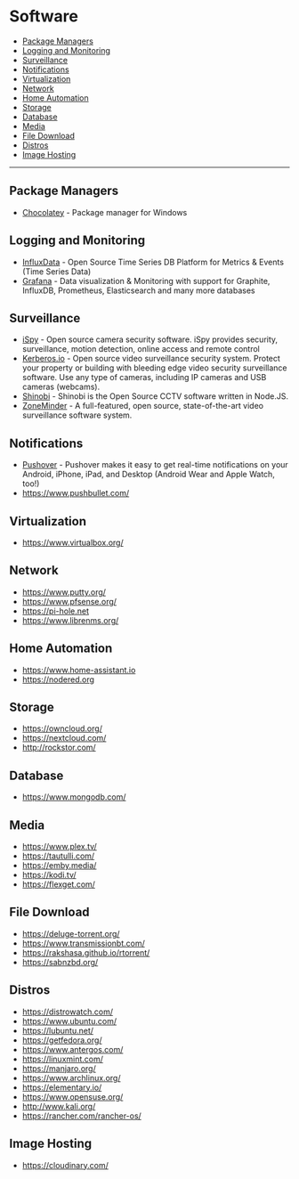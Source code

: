 # Software

 - [Package Managers](#package-managers)
 - [Logging and Monitoring](#logging-and-monitoring)
 - [Surveillance](#surveillance)
 - [Notifications](#notifications)
 - [Virtualization](#virtualization)
 - [Network](#network)
 - [Home Automation](#home-automation)
 - [Storage](#storage)
 - [Database](#database)
 - [Media](#media)
 - [File Download](#file-download)
 - [Distros](#distros)
 - [Image Hosting](#image-hosting)

---

## Package Managers
 - [Chocolatey](https://chocolatey.org/) - Package manager for Windows

## Logging and Monitoring
 - [InfluxData](https://www.influxdata.com/) - Open Source Time Series DB Platform for Metrics & Events (Time Series Data)
 - [Grafana](https://grafana.com/) - Data visualization & Monitoring with support for Graphite, InfluxDB, Prometheus, Elasticsearch and many more databases

## Surveillance
 - [iSpy](https://www.ispyconnect.com/) - Open source camera security software. iSpy provides security, surveillance, motion detection, online access and remote control
 - [Kerberos.io](https://www.kerberos.io/) - Open source video surveillance security system. Protect your property or building with bleeding edge video security surveillance software. Use any type of cameras, including IP cameras and USB cameras (webcams).
 - [Shinobi](https://shinobi.video/) - Shinobi is the Open Source CCTV software written in Node.JS. 
 - [ZoneMinder](https://zoneminder.com/) - A full-featured, open source, state-of-the-art video surveillance software system.

## Notifications
 - [Pushover](https://pushover.net/) - Pushover makes it easy to get real-time notifications on your Android, iPhone, iPad, and Desktop (Android Wear and Apple Watch, too!)
 - https://www.pushbullet.com/

## Virtualization
 - https://www.virtualbox.org/

## Network
 - https://www.putty.org/
 - https://www.pfsense.org/
 - https://pi-hole.net
 - https://www.librenms.org/

## Home Automation
 - https://www.home-assistant.io
 - https://nodered.org

## Storage
 - https://owncloud.org/
 - https://nextcloud.com/
 - http://rockstor.com/

## Database
 - https://www.mongodb.com/

## Media
 - https://www.plex.tv/
 - https://tautulli.com/
 - https://emby.media/
 - https://kodi.tv/
 - https://flexget.com/

## File Download
 - https://deluge-torrent.org/
 - https://www.transmissionbt.com/
 - https://rakshasa.github.io/rtorrent/
 - https://sabnzbd.org/

## Distros
 - https://distrowatch.com/
 - https://www.ubuntu.com/
 - https://lubuntu.net/
 - https://getfedora.org/
 - https://www.antergos.com/
 - https://linuxmint.com/
 - https://manjaro.org/
 - https://www.archlinux.org/
 - https://elementary.io/
 - https://www.opensuse.org/
 - http://www.kali.org/
 - https://rancher.com/rancher-os/

## Image Hosting
 - https://cloudinary.com/
